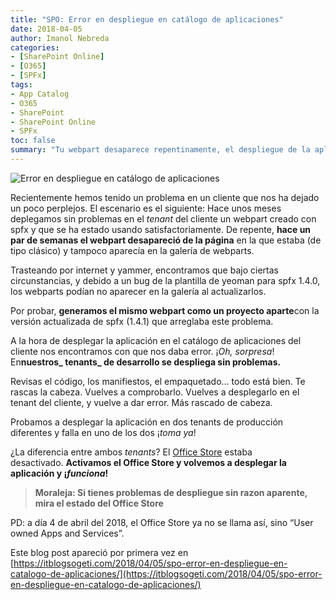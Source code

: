 ```yaml
---
title: "SPO: Error en despliegue en catálogo de aplicaciones"
date: 2018-04-05
author: Imanol Nebreda
categories:
- [SharePoint Online]
- [O365]
- [SPFx]
tags:
- App Catalog
- O365 
- SharePoint
- SharePoint Online
- SPFx
toc: false
summary: "Tu webpart desaparece repentinamente, el despliegue de la aplicación da problemas... ¿qué puede estar pasando?"
---
```


![Error en despliegue en catálogo de aplicaciones](blog/Screenshot.png)

Recientemente hemos tenido un problema en un cliente que nos ha dejado un poco perplejos. El escenario es el siguiente: Hace unos meses deplegamos sin problemas en el _tenant_ del cliente un webpart creado con spfx y que se ha estado usando satisfactoriamente. De repente, **hace un par de semanas el webpart desapareció de la página** en la que estaba (de tipo clásico) y tampoco aparecía en la galería de webparts.

Trasteando por internet y yammer, encontramos que bajo ciertas circunstancias, y debido a un bug de la plantilla de yeoman para spfx 1.4.0, los webparts podían no aparecer en la galería al actualizarlos.

Por probar, **generamos el mismo webpart como un proyecto aparte**con la versión actualizada de spfx (1.4.1) que arreglaba este problema.

A la hora de desplegar la aplicación en el catálogo de aplicaciones del cliente nos encontramos con que nos daba error. ¡_Oh, sorpresa_! En**nuestros_ tenants_ de desarrollo se despliega sin problemas.**

Revisas el código, los manifiestos, el empaquetado… todo está bien. Te rascas la cabeza. Vuelves a comprobarlo. Vuelves a desplegarlo en el tenant del cliente, y vuelve a dar error. Más rascado de cabeza.

Probamos a desplegar la aplicación en dos tenants de producción diferentes y falla en uno de los dos ¡_toma ya_!

¿La diferencia entre ambos _tenants_? El [Office Store](https://appsource.microsoft.com/es-es/marketplace/apps?product=office&page=1&src=office&corrid=65684852-8803-4e1d-9b40-ca538c954f55&omexanonuid=cd2841d4-0358-44d5-a5a6-6bacd543e0e0) estaba desactivado. **Activamos el Office Store y volvemos a desplegar la aplicación y ¡_funciona_!**

> **Moraleja: Si tienes problemas de despliegue sin razon aparente, mira el estado del Office Store**

PD: a día 4 de abril del 2018, el Office Store ya no se llama así, sino “User owned Apps and Services”.  

Este blog post apareció por primera vez en [https://itblogsogeti.com/2018/04/05/spo-error-en-despliegue-en-catalogo-de-aplicaciones/](https://itblogsogeti.com/2018/04/05/spo-error-en-despliegue-en-catalogo-de-aplicaciones/)